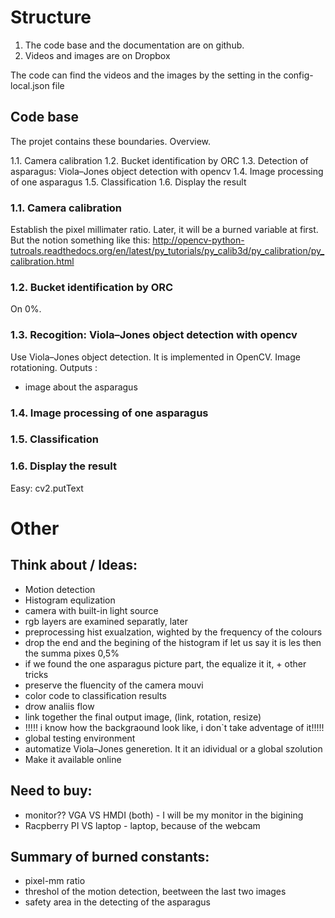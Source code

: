 # Structure
1. The code base and the documentation are on github.
2. Videos and images are on Dropbox

The code can find the videos and the images by the setting in the config-local.json file


## Code base
The projet contains these boundaries. Overview.

1.1. Camera calibration
1.2. Bucket identification by ORC
1.3. Detection of asparagus: Viola–Jones object detection with opencv
1.4. Image processing of one asparagus
1.5. Classification
1.6. Display the result


### 1.1. Camera calibration
Establish the pixel millimater ratio. Later, it will be a burned variable at first. But the notion something like this:
http://opencv-python-tutroals.readthedocs.org/en/latest/py_tutorials/py_calib3d/py_calibration/py_calibration.html

### 1.2. Bucket identification by ORC
On 0%.

### 1.3. Recogition: Viola–Jones object detection with opencv

Use Viola–Jones object detection. It is implemented in OpenCV.
Image rotationing.
Outputs :
- image about the asparagus

### 1.4. Image processing of one asparagus


### 1.5. Classification


### 1.6. Display the result
Easy: cv2.putText


# Other
## Think about / Ideas:
- Motion detection
- Histogram equlization
- camera with built-in light source
- rgb layers are examined separatly, later
- preprocessing hist exualzation, wighted by the frequency of the colours
- drop the end and the begining of the histogram if let us say it is les then the summa pixes 0,5%
- if we found the one asparagus picture part, the equalize it it, + other tricks
- preserve the fluencity of the camera mouvi
- color code to classification results
- drow analiis flow
- link together the final output image, (link, rotation, resize)
- !!!!! i know how the backgraound look like, i don`t take adventage of it!!!!!
- global testing environment
- automatize Viola–Jones generetion. It it an idividual or a global szolution
- Make it available online


## Need to buy:
- monitor?? VGA VS HMDI (both) - I will be my monitor in the bigining
- Racpberry PI VS laptop - laptop, because of the webcam


## Summary of burned constants:
- pixel-mm ratio
- threshol of the motion detection, beetween the last two images
- safety area in the detecting of the asparagus
